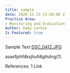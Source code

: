 ```yaml
---
title: sample
date: 2020-11-13 13:56:00 Z
Practice Area:
- Monitoring and Evaluation
Author: Gaby Larkin
Is Featured: true
---
```


Sample Text
[DSC_0412.JPG](/uploads/DSC_0412.JPG)

asasfjshfdksjhufdlgihdng(1). 





References:
1 Link